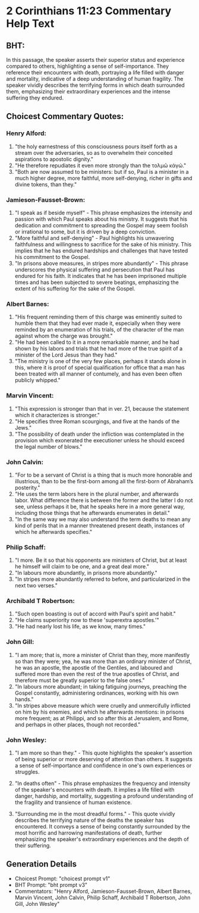 # 2 Corinthians 11:23 Commentary Help Text

## BHT:
In this passage, the speaker asserts their superior status and experience compared to others, highlighting a sense of self-importance. They reference their encounters with death, portraying a life filled with danger and mortality, indicative of a deep understanding of human fragility. The speaker vividly describes the terrifying forms in which death surrounded them, emphasizing their extraordinary experiences and the intense suffering they endured.

## Choicest Commentary Quotes:
### Henry Alford:
1. "the holy earnestness of this consciousness pours itself forth as a stream over the adversaries, so as to overwhelm their conceited aspirations to apostolic dignity."
2. "He therefore repudiates it even more strongly than the τολμῶ κἀγώ."
3. "Both are now assumed to be ministers: but if so, Paul is a minister in a much higher degree, more faithful, more self-denying, richer in gifts and divine tokens, than they."

### Jamieson-Fausset-Brown:
1. "I speak as if beside myself" - This phrase emphasizes the intensity and passion with which Paul speaks about his ministry. It suggests that his dedication and commitment to spreading the Gospel may seem foolish or irrational to some, but it is driven by a deep conviction.
2. "More faithful and self-denying" - Paul highlights his unwavering faithfulness and willingness to sacrifice for the sake of his ministry. This implies that he has endured hardships and challenges that have tested his commitment to the Gospel.
3. "In prisons above measures, in stripes more abundantly" - This phrase underscores the physical suffering and persecution that Paul has endured for his faith. It indicates that he has been imprisoned multiple times and has been subjected to severe beatings, emphasizing the extent of his suffering for the sake of the Gospel.

### Albert Barnes:
1. "His frequent reminding them of this charge was eminently suited to humble them that they had ever made it, especially when they were reminded by an enumeration of his trials, of the character of the man against whom the charge was brought."
2. "He had been called to it in a more remarkable manner, and he had shown by his labors and trials that he had more of the true spirit of a minister of the Lord Jesus than they had."
3. "The ministry is one of the very few places, perhaps it stands alone in this, where it is proof of special qualification for office that a man has been treated with all manner of contumely, and has even been often publicly whipped."

### Marvin Vincent:
1. "This expression is stronger than that in ver. 21, because the statement which it characterizes is stronger."
2. "He specifies three Roman scourgings, and five at the hands of the Jews."
3. "The possibility of death under the infliction was contemplated in the provision which exonerated the executioner unless he should exceed the legal number of blows."

### John Calvin:
1. "For to be a servant of Christ is a thing that is much more honorable and illustrious, than to be the first-born among all the first-born of Abraham’s posterity."
2. "He uses the term labors here in the plural number, and afterwards labor. What difference there is between the former and the latter I do not see, unless perhaps it be, that he speaks here in a more general way, including those things that he afterwards enumerates in detail."
3. "In the same way we may also understand the term deaths to mean any kind of perils that in a manner threatened present death, instances of which he afterwards specifies."

### Philip Schaff:
1. "I more. Be it so that his opponents are ministers of Christ, but at least he himself will claim to be one, and a great deal more." 
2. "In labours more abundantly, in prisons more abundantly." 
3. "In stripes more abundantly referred to before, and particularized in the next two verses."

### Archibald T Robertson:
1. "Such open boasting is out of accord with Paul's spirit and habit."
2. "He claims superiority now to these 'superextra apostles.'"
3. "He had nearly lost his life, as we know, many times."

### John Gill:
1. "I am more; that is, more a minister of Christ than they, more manifestly so than they were; yea, he was more than an ordinary minister of Christ, he was an apostle, the apostle of the Gentiles, and laboured and suffered more than even the rest of the true apostles of Christ, and therefore must be greatly superior to the false ones."
2. "In labours more abundant; in taking fatiguing journeys, preaching the Gospel constantly, administering ordinances, working with his own hands."
3. "In stripes above measure which were cruelly and unmercifully inflicted on him by his enemies, and which he afterwards mentions: in prisons more frequent; as at Philippi, and so after this at Jerusalem, and Rome, and perhaps in other places, though not recorded."

### John Wesley:
1. "I am more so than they." - This quote highlights the speaker's assertion of being superior or more deserving of attention than others. It suggests a sense of self-importance and confidence in one's own experiences or struggles.

2. "In deaths often" - This phrase emphasizes the frequency and intensity of the speaker's encounters with death. It implies a life filled with danger, hardship, and mortality, suggesting a profound understanding of the fragility and transience of human existence.

3. "Surrounding me in the most dreadful forms." - This quote vividly describes the terrifying nature of the deaths the speaker has encountered. It conveys a sense of being constantly surrounded by the most horrific and harrowing manifestations of death, further emphasizing the speaker's extraordinary experiences and the depth of their suffering.


## Generation Details
- Choicest Prompt: "choicest prompt v1"
- BHT Prompt: "bht prompt v3"
- Commentators: "Henry Alford, Jamieson-Fausset-Brown, Albert Barnes, Marvin Vincent, John Calvin, Philip Schaff, Archibald T Robertson, John Gill, John Wesley"
